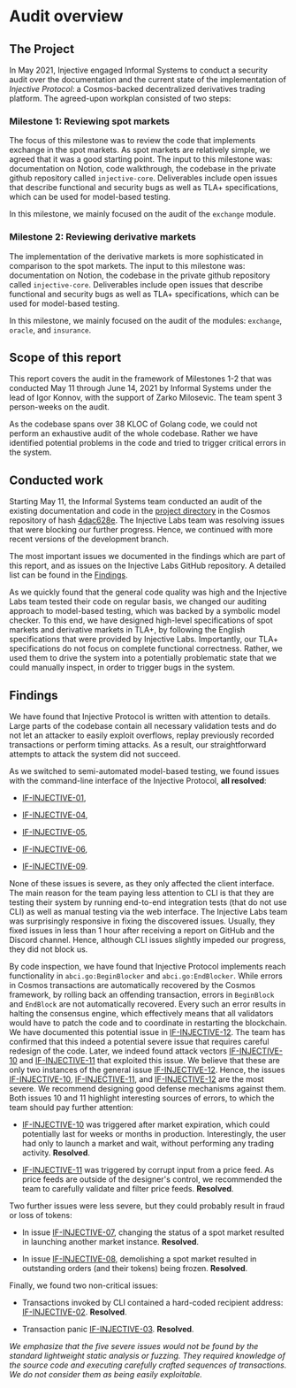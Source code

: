 # Audit overview


## The Project

In May 2021, Injective engaged Informal Systems to conduct a security audit
over the documentation and the current state of the implementation of
*Injective Protocol*: a Cosmos-backed decentralized derivatives trading
platform. The agreed-upon workplan consisted of two steps:

### Milestone 1: Reviewing spot markets

The focus of this milestone was to review the code that implements exchange
in the spot markets. As spot markets are relatively simple, we agreed that
it was a good starting point. The input to this milestone was: documentation
on Notion, code walkthrough, the codebase in the private github repository
called `injective-core`. Deliverables include open issues that describe
functional and security bugs as well as TLA+ specifications, which can
be used for model-based testing.

In this milestone, we mainly focused on the audit of the `exchange` module.

### Milestone 2: Reviewing derivative markets 

The implementation of the derivative markets is more sophisticated in
comparison to the spot markets. The input to this milestone was: documentation
on Notion, the codebase in the private github repository called
`injective-core`. Deliverables include open issues that describe functional and
security bugs as well as TLA+ specifications, which can be used for model-based
testing.

In this milestone, we mainly focused on the audit of the modules: `exchange`,
`oracle`, and `insurance`.

## Scope of this report

This report covers the audit in the framework of Milestones 1-2 that was
conducted May 11 through June 14, 2021 by Informal Systems under the lead of
Igor Konnov, with the support of Zarko Milosevic. The team spent 3 person-weeks
on the audit.

As the codebase spans over 38 KLOC of Golang code, we could not perform an
exhaustive audit of the whole codebase. Rather we have identified potential
problems in the code and tried to trigger critical errors in the system.

## Conducted work

Starting May 11, the Informal Systems team conducted an audit of the existing
documentation and code in the [project
directory](https://github.com/InjectiveLabs/injective-core) in the Cosmos
repository of hash
[4dac628e](https://github.com/InjectiveLabs/injective-core/commit/4dac628eb1d08f4d66685e9f228f6ff53e9197c9). The Injective Labs team was resolving issues
that were blocking our further progress. Hence, we continued with more
recent versions of the development branch.

The most important issues we documented in the findings which are part of this
report, and as issues on the Injective Labs GitHub repository. A detailed list
can be found in the [Findings](./6-findings-summary.md).



As we quickly found that the general code quality was high and the Injective
Labs team tested their code on regular basis, we changed our auditing approach
to model-based testing, which was backed by a symbolic model checker.  To this
end, we have designed high-level specifications of spot markets and derivative
markets in TLA+, by following the English specifications that were provided by
Injective Labs. Importantly, our TLA+ specifications do not focus on complete
functional correctness. Rather, we used them to drive the system into a
potentially problematic state that we could manually inspect, in order to
trigger bugs in the system.

## Findings

We have found that Injective Protocol is written with attention to details.
Large parts of the codebase contain all necessary validation tests and do not
let an attacker to easily exploit overflows, replay previously recorded
transactions or perform timing attacks. As a result, our straightforward
attempts to attack the system did not succeed.

As we switched to semi-automated model-based testing, we found issues with the
command-line interface of the Injective Protocol, **all resolved**:

 - [IF-INJECTIVE-01](./IF-INJECTIVE-01.md),

 - [IF-INJECTIVE-04](./IF-INJECTIVE-04.md),

 - [IF-INJECTIVE-05](./IF-INJECTIVE-05.md),

 - [IF-INJECTIVE-06](./IF-INJECTIVE-06.md),

 - [IF-INJECTIVE-09](./IF-INJECTIVE-09.md).

None of these issues is severe, as they only affected the client interface. The
main reason for the team paying less attention to CLI is that they are testing
their system by running end-to-end integration tests (that do not use CLI) as
well as manual testing via the web interface. The Injective Labs team was
surprisingly responsive in fixing the discovered issues. Usually, they fixed
issues in less than 1 hour after receiving a report on GitHub and the Discord
channel. Hence, although CLI issues slightly impeded our progress, they did not
block us. 

By code inspection, we have found that Injective Protocol implements reach
functionality in `abci.go:BeginBlocker` and `abci.go:EndBlocker`. While errors
in Cosmos transactions are automatically recovered by the Cosmos framework, by
rolling back an offending transaction, errors in `BeginBlock` and `EndBlock`
are not automatically recovered. Every such an error results in halting the
consensus engine, which effectively means that all validators would have to
patch the code and to coordinate in restarting the blockchain. We have
documented this potential issue in [IF-INJECTIVE-12](./IF-INJECTIVE-12.md). The
team has confirmed that this indeed a potential severe issue that requires
careful redesign of the code. Later, we indeed found attack vectors
[IF-INJECTIVE-10](./IF-INJECTIVE-10.md) and
[IF-INJECTIVE-11](./IF-INJECTIVE-11.md) that exploited this issue. We believe
that these are only two instances of the general issue
[IF-INJECTIVE-12](./IF-INJECTIVE-12.md).  Hence, the issues
[IF-INJECTIVE-10](./IF-INJECTIVE-10.md),
[IF-INJECTIVE-11](./IF-INJECTIVE-11.md), and
[IF-INJECTIVE-12](./IF-INJECTIVE-12.md) are the most severe.  We recommend
designing good defense mechanisms against them. Both issues 10 and 11 highlight
interesting sources of errors, to which the team should pay further attention:

 - [IF-INJECTIVE-10](./IF-INJECTIVE-10.md) was triggered after market expiration,
    which could potentially last for weeks or months in production.
    Interestingly, the user had only to launch a market and wait, without
    performing any trading activity. **Resolved**.

 - [IF-INJECTIVE-11](./IF-INJECTIVE-11.md) was triggered by corrupt input from
    a price feed. As price feeds are outside of the designer's control,
    we recommended the team to carefully validate and filter price feeds.
    **Resolved**.

Two further issues were less severe, but they could probably result in fraud or
loss of tokens:

 - In issue [IF-INJECTIVE-07](./IF-INJECTIVE-07.md), changing the status of a
   spot market resulted in launching another market instance. **Resolved**.

 - In issue [IF-INJECTIVE-08](./IF-INJECTIVE-08.md), demolishing a spot market
   resulted in outstanding orders (and their tokens) being frozen. **Resolved**.

Finally, we found two non-critical issues:

 - Transactions invoked by CLI contained a hard-coded recipient
    address: [IF-INJECTIVE-02](./IF-INJECTIVE-02.md). **Resolved**.

 - Transaction panic [IF-INJECTIVE-03](./IF-INJECTIVE-03.md). **Resolved**.

*We emphasize that the five severe issues would not be found by the standard
lightweight static analysis or fuzzing. They required knowledge of the source
code and executing carefully crafted sequences of transactions. We do not
consider them as being easily exploitable.*

